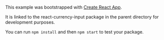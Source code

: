 This example was bootstrapped with [Create React App](https://github.com/facebook/create-react-app).

It is linked to the react-currency-input package in the parent directory for development purposes.

You can run `npm install` and then `npm start` to test your package.
